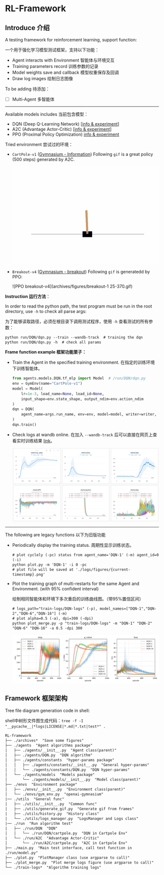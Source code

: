 # RL-Framework

## Introduce 介绍

A testing framework for reinforcement learning, support function:

一个用于强化学习模型测试框架，支持以下功能：

- Agent interacts with Environment 智能体与环境交互
- Training parameters record 训练参数的记录
- Model weights save and callback 模型权重保存及回调
- Draw log images 绘制日志图像

To be adding 待添加：

- [ ] Multi-Agent 多智能体

---

Available models includes 当前包含模型：

- DQN (Deep Q-Learning Network) [[info & experiment](https://wty-yy.space/posts/42683/)]
- A2C (Advantage Actor-Critic) [[info & experiment](https://wty-yy.space/posts/6031/)]
- PPO (Proximal Policy Optimization) [info & experiment](https://wty-yy.space/posts/529/)

Tried environment 尝试过的环境：

- `CartPole-v1` ([Gymnasium - Information](https://gymnasium.farama.org/environments/classic_control/cart_pole/)) Following `gif` is a great policy (500 steps) generated by A2C.

  ![A2C statble 500 step](archives/figures/A2C_stable_policy.gif)

- `Breakout-v4` ([Gymnasium - breakout](https://gymnasium.farama.org/environments/atari/breakout/#breakout)) Following `gif` is generatedd by PPO:

  ![PPO breakout-v4](archives/figures/breakout-1 25-370.gif)

**Instruction 运行方法**：

In order to read the python path, the test program must be run in the root directory, use `-h` to check all parse args:

为了能够读取路径，必须在根目录下调用测试程序，使用 `-h` 查看测试的所有参数：

```shell
python run/DQN/dqn.py --train --wandb-track  # training the dqn
python run/DQN/dqn.py -h  # check all params
```

**Frame function example 框架功能栗子：**

- Train the Agent in the specified training environment. 在指定的训练环境下训练智能体。

  ```python
  from agents.models.DQN.tf_mlp import Model  # /run/DQN/dqn.py
  env = GymEnv(name="CartPole-v1")
  model = Model(
      lr=1e-3, load_name=None, load_id=None,
      input_shape=env.state_shape, output_ndim=env.action_ndim
  )
  dqn = DQN(
      agent_name=args.run_name, env=env, model=model, writer=writer, **vars(args)
  )
  dqn.train()
  ```

- Check logs at wandb online. 在加入 `--wandb-track` 后可以直接在网页上查看实时训练结果 [link](https://api.wandb.ai/links/wty-yy/uftzvtm6)。

  ![wandb logs](archives/figures/wandb-dqn-chart.png)

---

The following are legacy functions 以下为旧版功能

- Periodically display the training status. 周期性显示训练状态。

  ```shell
  # plot cyclely (-pc) status from agent_name='DQN-1' (-m) agent_id=0 (-i)
  python plot.py -m 'DQN-1' -i 0 -pc
  # plot file will be saved at './logs/figures/{current-timestamp}.png'
  ```

- Plot the training graph of multi-restarts for the same Agent and Environment. (with 95% confident interval)

  绘制相同智能体和环境下多次重启的训练曲线图。（带95%置信区间）

  ```shell
  # logs_path="train-logs/DQN-logs" (-p), model_names=["DQN-1","DQN-2","DQN-6","DQN-16"] (-m)
  # plot alpha=0.5 (-a), dpi=300 (-dpi)
  python plot_merge.py -p "train-logs/DQN-logs" -m "DQN-1" "DQN-2" "DQN-6" "DQN-16" -a 0.5 -dpi 300
  ```

  ![DQN](archives/figures/DQN-batch-1-2-6-16.png)

## Framework 框架架构

Tree file diagram generation code in shell:

shell中树形文件图生成代码：`tree -f -I "__pycache__|*logs|LICENSE|*.md|*.txt|test*" .`

```shell
RL-framework
├── ./archives*  "Save some figures"
├── ./agents  "Agent algorithms package"
│   ├── ./agents/__init__.py  "Agent class(parent)"
│   ├── ./agents/DQN.py  "DQN algorithm"
│   ├── ./agents/constants  "hyper-params package"
│   │   ├── ./agents/constants/__init__.py  "General hyper-params"
│   │   └── ./agents/constants/DQN.py  "DQN hyper-params"
│   └── ./agents/models  "Models package"
│       └── ./agents/models/__init__.py  "Model class(parent)"
├── ./envs  "Environment package"
│   ├── ./envs/__init__.py  "Environment class(parent)"
│   └── ./envs/gym_env.py  "openai-gymnasium"
|── ./utils  "General func"
|	├── ./utils/__init__.py  "Common func"
|   ├── ./utils/generate_gif.py  "Generate gif from frames"
|   ├── ./utils/history.py  "History class"
|   └── ./utils/logs_manager.py  "LogsManager and Logs class"
|── ./run  "Run algorithm test"
|	├── ./run/DQN  "DQN"
│   │   └── ./run/DQN/cartpole.py  "DQN in Cartpole Env"
|   └── ./run/A2C  "Advantage Actor-Critic"
│       └── ./run/A2C/cartpole.py  "A2C in Cartpole Env"
├── ./main.py  "Main test interface, call test function in ./run/model.py"
├── ./plot.py  "PlotManager class (use argparse to call)"
├── ./plot_merge.py  "Plot merge logs figure (use argparse to call)"
└── ./train-logs*  "Algorithm training logs"
```

